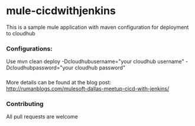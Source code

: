 # mule-cicdwithjenkins
This is a sample mule application with maven configuration for deployment to cloudhub

### Configurations:
Use mvn clean deploy -Dcloudhubusername="your cloudhub username" -Dcloudhubpassword="your cloudhub password"

		
###
More details can be found at the blog post: http://rumanblogs.com/mulesoft-dallas-meetup-cicd-with-jenkins/
  
### Contributing
All pull requests are welcome
